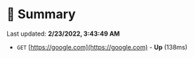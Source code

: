 # 📖 Summary
Last updated: **2/23/2022, 3:43:49 AM**

- `GET` [https://google.com](https://google.com) - **Up** (138ms)
